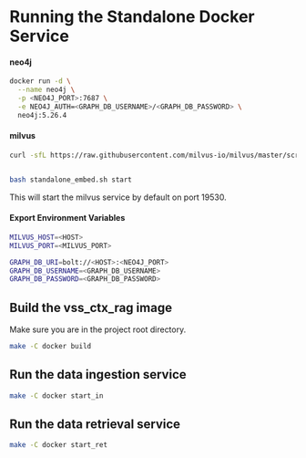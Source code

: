 <!--
SPDX-FileCopyrightText: Copyright (c) 2025 NVIDIA CORPORATION & AFFILIATES. All rights reserved.
SPDX-License-Identifier: Apache-2.0
 *
Licensed under the Apache License, Version 2.0 (the "License");
you may not use this file except in compliance with the License.
You may obtain a copy of the License at
 *
http://www.apache.org/licenses/LICENSE-2.0
 *
Unless required by applicable law or agreed to in writing, software
distributed under the License is distributed on an "AS IS" BASIS,
WITHOUT WARRANTIES OR CONDITIONS OF ANY KIND, either express or implied.
See the License for the specific language governing permissions and
limitations under the License.
-->

# Running the Standalone Docker Service

#### neo4j

``` bash
docker run -d \
  --name neo4j \
  -p <NEO4J_PORT>:7687 \
  -e NEO4J_AUTH=<GRAPH_DB_USERNAME>/<GRAPH_DB_PASSWORD> \
  neo4j:5.26.4
```

#### milvus

``` bash
curl -sfL https://raw.githubusercontent.com/milvus-io/milvus/master/scripts/standalone_embed.sh -o standalone_embed.sh


bash standalone_embed.sh start
```

This will start the milvus service by default on port 19530.

#### Export Environment Variables

``` bash
MILVUS_HOST=<HOST>
MILVUS_PORT=<MILVUS_PORT>

GRAPH_DB_URI=bolt://<HOST>:<NEO4J_PORT>
GRAPH_DB_USERNAME=<GRAPH_DB_USERNAME>
GRAPH_DB_PASSWORD=<GRAPH_DB_PASSWORD>
```

## Build the vss_ctx_rag image

Make sure you are in the project root directory.

``` bash
make -C docker build
```

## Run the data ingestion service

``` bash
make -C docker start_in
```

## Run the data retrieval service

``` bash
make -C docker start_ret
```
